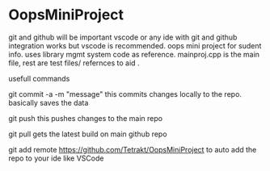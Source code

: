 # OopsMiniProject

git and github will be important
vscode or any ide with git and github integration works
but vscode is recommended.
oops mini project for sudent info. uses library mgmt system code as reference.
mainproj.cpp is the main file, rest are test files/ refernces to aid .

usefull commands

git commit -a -m "message"
this commits changes locally to the repo. basically saves the data

git push
this pushes changes to the main repo

git pull
gets the latest build on main github repo

git add remote https://github.com/Tetrakt/OopsMiniProject
to auto add the repo to your ide like VSCode
